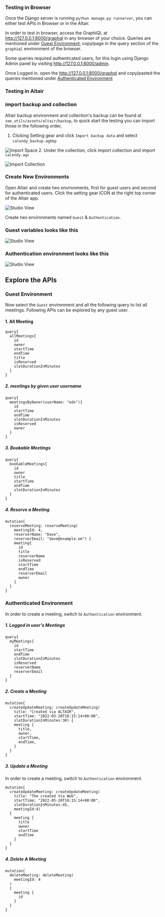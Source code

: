### Testing in Browser
Once the Django server is running `python manage.py runserver`, you can either test APIs in Browser or in the Altair.

In order to test in browser, access the GraphiQL at http://127.0.0.1:8000/graphql in any browser of your choice.
Queries are mentioned under [Guest Environment](#Guest-Environment), copy/page in the query section of the `graphiql` environment of the browser.

Some queries required authenticated users, for this login using Django Admin panel by visiting http://127.0.0.1:8000/admin.

Once Logged in, open the http://127.0.0.1:8000/graphql and copy/pasted the queries mentioned under [Authenticated Environment](#Authenticated-Environment)


### Testing in Altair

### import backup and collection
Altair backup environment and collection's backup can be found at `zee_utils/assets/altair/backup`, to quick start the testing 
you can import those in the following order,
1. Clicking Setting gear and click `Import backup data` and select `calendy_backup.agbkp`

![Import Space](./images/import_env.png)
2. Under the collection, click import collection and import `calendy.agc`

![Import Collection](./images/import_coll.png)

### Create New Environments
Open Altair and create two environments, first for guest users and second for authenticated users.
Click the setting gear ICON at the right top corner of the Altair app.

![Studio View](./images/1.env.png)

Create two environments named `Guest` & `Authentication`.

### Guest variables looks like this
![Studio View](./images/2.guest.png)

### Authentication environment looks like this
![Studio View](./images/3.user.png)

## Explore the APIs
### Guest Environment
Now select the `Guest` environment and all the following query to list all meetings.
Following APIs can be explored by any guest user.
#### 1. All Meeting
```shell
query{
  allMeetings{
    id
    owner
    startTime
    endTime
    title
    isReserved
    slotDurationInMinutes
  }
}
```

##### 2. meetings by given user username
```shell
query{
  meetingsByOwner(userName: "edx"){
    id
    startTime
    endTime
    slotDurationInMinutes
    isReserved
    owner
  }
}
```

##### 3. Bookable Meetings
```shell
query{
  bookableMeetings{
    id
    owner
    title
    startTime
    endTime
    slotDurationInMinutes
  }
}
```

##### 4. Reserve a Meeting
```shell
mutation{
  reserveMeeting: reserveMeeting(
    meetingId: 4, 
    reserverName: "Dave", 
    reserverEmail: "dave@example.om") {
    meeting{
      id
      title
      reserverName
      isReserved
      startTime
      endTime
      reserverEmail
      owner
    }
  }
}
```
### Authenticated Environment
In order to create a meeting, switch to `Authentication` environment.

##### 1. Logged in user's Meetings
```shell
query{
  myMeetings{
    id
    startTime
    endTime
    slotDurationInMinutes
    isReserved
    reserverName
    reserverEmail
  }
}
```
##### 2. Create a Meeting
```shell
mutation{
  createUpdateMeeting: createUpdateMeeting(
    title: "Created via ALTAIR",
    startTime: "2022-03-20T18:15:14+00:00", 
    slotDurationInMinutes:30) {
    meeting {
      title,
      owner,
      startTime,
      endTime,
    }
  }
}
```

##### 3. Update a Meeting
In order to create a meeting, switch to `Authentication` environment.
```shell
mutation{
  createUpdateMeeting: createUpdateMeeting(
    title: "The created Via Web",
    startTime: "2022-05-20T18:15:14+00:00", 
    slotDurationInMinutes:45, 
    meetingId:4) 
  {
    meeting {
      title
      owner
      startTime
      endTime
    }
  }
}
```

##### 4. Delete A Meeting
```shell
mutation{
  deleteMeeting: deleteMeeting(
    meetingId: 4
  ) 
  {
    meeting {
      id
    }
  }
}
```
